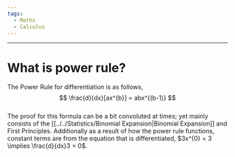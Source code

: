 ```yaml
---
tags:
  - Maths
  - Calculus
---
```

---  
  
# What is power rule?  
  
The Power Rule for differentiation is as follows,  
$$  
\frac{d}{dx}[ax^{b}] = abx^{(b-1)}  
$$  
The proof for this formula can be a bit convoluted at times; yet mainly consists of the [[../../Statistics/Binomial Expansion|Binomial Expansion]] and First Principles.  Additionally as a result of how the power rule functions, constant terms are from the equation that is differentiated, $3x^{0} = 3 \implies \frac{d}{dx}3 = 0$.